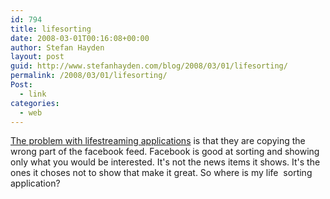 ```yaml
---
id: 794
title: lifesorting
date: 2008-03-01T00:16:08+00:00
author: Stefan Hayden
layout: post
guid: http://www.stefanhayden.com/blog/2008/03/01/lifesorting/
permalink: /2008/03/01/lifesorting/
Post:
  - link
categories:
  - web
---
```

<a href="http://www.readwriteweb.com/archives/35_lifestreamin_apps.php">The problem with lifestreaming applications</a> is that they are copying the wrong part of the facebook feed. Facebook is good at sorting and showing only what you would be interested. It's not the news items it shows. It's the ones it choses not to show that make it great. So where is my life  sorting application?